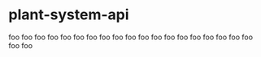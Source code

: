 # plant-system-api

foo
foo
foo
foo
foo
foo
foo
foo
foo
foo
foo
foo
foo
foo
foo
foo
foo
foo
foo
foo
foo